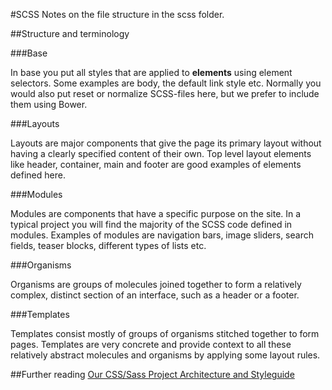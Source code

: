 #SCSS
Notes on the file structure in the scss folder.

##Structure and terminology

###Base

In base you put all styles that are applied to **elements** using element selectors. Some examples are body, the default link style etc. Normally you would also put reset or normalize SCSS-files here, but we prefer to include them using Bower.

###Layouts

Layouts are major components that give the page its primary layout without having a clearly specified content of their own. Top level layout elements like header, container, main and footer are good examples of elements defined here.

###Modules

Modules are components that have a specific purpose on the site. In a typical project you will find the majority of the SCSS code defined in modules. Examples of modules are navigation bars, image sliders, search fields, teaser blocks, different types of lists etc.

###Organisms

Organisms are groups of molecules joined together to form a relatively complex, distinct section of an interface, such as a header or a footer.

###Templates

Templates consist mostly of groups of organisms stitched together to form pages. Templates are very concrete and provide context to all these relatively abstract molecules and organisms by applying some layout rules.

##Further reading
[Our CSS/Sass Project Architecture and Styleguide](https://blog.groupbuddies.com/posts/32-our-css-sass-project-architecture-and-styleguide)

